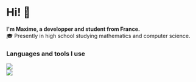 # Hi! 👋

**I'm Maxime, a developper and student from France.**  
🎓 Presently in high school studying mathematics and computer science.

### Languages and tools I use

![](https://skillicons.dev/icons?i=html,css,js,nodejs,react,flutter,java&theme=dark)  
![](https://skillicons.dev/icons?i=androidstudio,py,selenium,pytorch,mysql,bash,vscode&theme=dark)
